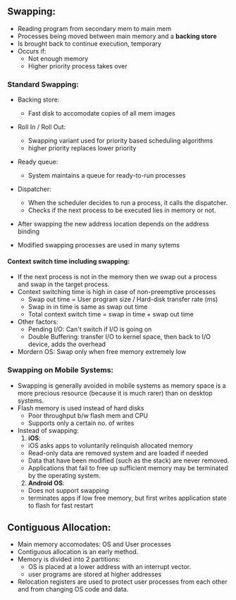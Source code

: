 ## Swapping:
- Reading program from secondary mem to main mem
- Processes being moved between main memory and a **backing store**
- Is brought back to continue execution, temporary
- Occurs if:
	- Not enough memory
	- Higher priority process takes over

### Standard Swapping:
- Backing store:
	- Fast disk to accomodate copies of all mem images
- Roll In / Roll Out:
	- Swapping variant used for priority based scheduling algorithms
	- higher priority replaces lower priority
- Ready queue:
	- System maintains a queue for ready-to-run processes
- Dispatcher:
	- When the scheduler decides to run a process, it calls the dispatcher.
	- Checks if the next process to be executed lies in memory or not.

- After swapping the new address location depends on the address binding
- Modified swapping processes are used in many sytems


#### Context switch time including swapping:
- If the next process is not in the memory then we swap out a process and swap in the target process.
- Context switching time is high in case of non-preemptive processes
	- Swap out time = User program size / Hard-disk transfer rate (ms)
	- Swap in in time is same as swap out time
	- Total context switch time = swap in time + swap out time
- Other factors:
	- Pending I/O: Can't switch if I/O is going on
	- Double Buffering: transfer I/O to kernel space, then back to I/O device, adds the overhead
- Mordern OS: Swap only when free memory extremely low


### Swapping on Mobile Systems:
- Swapping is generally avoided in mobile systems as memory space is a more precious resource (because it is much rarer) than on desktop systems.
- Flash memory is used instead of hard disks
	- Poor throughput b/w flash mem and CPU
	- Supports only a certain no. of writes
- Instead of swapping:
	1. **iOS**:
	- iOS asks apps to voluntarily relinquish allocated memory
	- Read-only data are removed system and are loaded if needed
	- Data that have been modified (such as the stack) are never removed.
	- Applications that fail to free up sufficient memory may be terminated by the operating system.
	2. **Android OS**:
	- Does not support swapping
	- terminates apps if low free memory, but first writes application state to flash for fast restart


## Contiguous Allocation:
- Main memory accomodates: OS and User processes
- Contiguous allocation is an early method.
- Memory is divided into 2 partitions:
	- OS is placed at a lower address with an interrupt vector.
	- user programs are stored at higher addresses
- Relocation registers are used to protect user processes from each other and from changing OS code and data.
